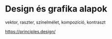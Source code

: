 # Design és grafika alapok

vektor, raszter, színelmélet, kompozíció, kontraszt

https://principles.design/
